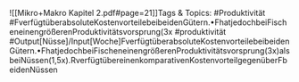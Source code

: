 
![[Mikro+Makro Kapitel 2.pdf#page=21]]Tags & Topics:
   #Produktivität
   #FverfügtüberabsoluteKostenvorteilebeibeidenGütern.•FhatjedochbeiFischeneinengrößerenProduktivitätsvorsprung(3x
   #produktivität
   #Output[Nüsse]/Input[Woche]FverfügtüberabsoluteKostenvorteilebeibeidenGütern.•FhatjedochbeiFischeneinengrößerenProduktivitätsvorsprung(3x)alsbeiNüssen(1,5x).RverfügtübereinenkomparativenKostenvorteilgegenüberFbeidenNüssen